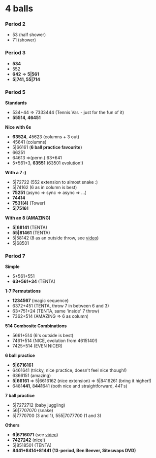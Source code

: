 # 4 balls

### Period 2

- 53 (half shower)
- 71 (shower)

### Period 3

- **534**
- 552
- **642** => **5|561**
- **5|741, 55|714**

### Period 5

**Standards**
- 534+44 => 7333444 (Tennis Var. - just for the fun of it)
- **55514, 46451**

**Nice with 6s**
- **63524**, 45623 (columns + 3 out)
- 45641 (columns)
- 5|66161 (**6 ball practice favourite**)
- 66251
- 64613 =>(perm.) 63+641
- 5+561+3, **63551** (63501 evolution!)

**With a 7 :)**
- 5|72722 (552 extension to almost snake :)
- 5|74162 (6 as in column is best)
- **75251** (async => sync => async => ...)
- **74414**
- **7531(4)** (Tower)
- **5|75161**

**With an 8 (AMAZING)**
- **5|68141** (TENTA)
- **55|81461** (TENTA)
- 5|58142 (8 as an outside throw, see [video](https://www.instagram.com/p/COyGytNn7KT/))
- 5|68501

### Period 7

**Simple**
- 5+561+551
- **63+561+34** (TENTA)

**1-7 Permutations**
- **1234567** (magic sequence)
- 6372+451 (TENTA, throw 7 in between 6 and 3)
- 63+751+24 (TENTA, same 'inside' 7 throw)
- 7362+514 (AMAZING => 6 as column)

**514 Combosite Combinations**
- 5661+514 (6's outside is best)
- 7461+514 (NICE, evolution from 4615140!)
- 7425+514 (EVEN NICER)

**6 ball practice**
- **5|6716161**
- 6461641 (tricky, nice practice, doesn't feel nice though!)
- 6366151 (amazing)
- **5|66161** => 5|6616162 (nice extension) => 5|8416261 (bring it higher!)
- 6481**441**, 8**441**641 (both nice and straightforward, 441's)

**7 ball practice**
- 5|7272712 (baby juggling)
- 56|7707070 (snake)
- 5|7770700 (3 and 1), 555|7077700 (1 and 3)

**Others**
- **6|6716071** (see [video](https://www.instagram.com/p/CP0LqHMgnIR/))
- **7427242** (nice!)
- 5|8518501 (TENTA)
- **8441+8414+81441 (13-period, Ben Beever, Siteswaps DVD)**

